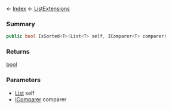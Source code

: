 ← [Index](Api-Index) ← [ListExtensions](System.Collections.Generic.ListExtensions)

### Summary

```csharp
public bool IsSorted<T>(List<T> self, IComparer<T> comparer)
```

### Returns

[bool](https://docs.microsoft.com/en-us/dotnet/api/system.boolean?view=netframework-4.6)

### Parameters

* [List<T>](https://docs.microsoft.com/en-us/dotnet/api/system.collections.generic.list?view=netframework-4.6) self
* [IComparer<T>](https://docs.microsoft.com/en-us/dotnet/api/system.collections.generic.icomparer?view=netframework-4.6) comparer
